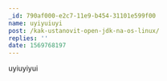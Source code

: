 ```yaml
---
_id: 790af000-e2c7-11e9-b454-31101e599f00
name: uyiyuiuyi
post: /kak-ustanovit-open-jdk-na-os-linux/
replies: ''
date: 1569768197
---
```

uyiuyiyui
